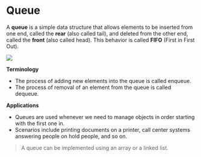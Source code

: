 # Queue

A **queue** is a simple data structure that allows elements to be inserted from one end, called the **rear** (also called tail), and deleted from the other end, called the **front** (also called head).
This behavior is called **FIFO** (First in First Out). 

![](https://upload.wikimedia.org/wikipedia/commons/thumb/5/52/Data_Queue.svg/1200px-Data_Queue.svg.png)


**Terminology**
- The process of adding new elements into the queue is called enqueue.
- The process of removal of an element from the queue is called dequeue.

**Applications**
- Queues are used whenever we need to manage objects in order starting with the first one in.
- Scenarios include printing documents on a printer, call center systems answering people on hold people, and so on.

> A queue can be implemented using an array or a linked list.
